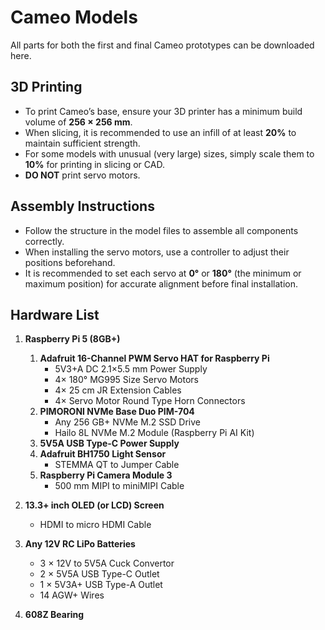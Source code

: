 # Cameo Models

All parts for both the first and final Cameo prototypes can be downloaded here. 

## 3D Printing
- To print Cameo’s base, ensure your 3D printer has a minimum build volume of **256 × 256 mm**.  
- When slicing, it is recommended to use an infill of at least **20%** to maintain sufficient strength.
- For some models with unusual (very large) sizes, simply scale them to **10%** for printing in slicing or CAD.
- **DO NOT** print servo motors.

## Assembly Instructions
- Follow the structure in the model files to assemble all components correctly.  
- When installing the servo motors, use a controller to adjust their positions beforehand.  
- It is recommended to set each servo at **0°** or **180°** (the minimum or maximum position) for accurate alignment before final installation.

## Hardware List

1. **Raspberry Pi 5 (8GB+)**  
   1. **Adafruit 16-Channel PWM Servo HAT for Raspberry Pi**  
      - 5V3+A DC 2.1×5.5 mm Power Supply  
      - 4× 180° MG995 Size Servo Motors  
      - 4× 25 cm JR Extension Cables  
      - 4× Servo Motor Round Type Horn Connectors  
   2. **PIMORONI NVMe Base Duo PIM-704**  
      - Any 256 GB+ NVMe M.2 SSD Drive  
      - Hailo 8L NVMe M.2 Module (Raspberry Pi AI Kit)  
   3. **5V5A USB Type-C Power Supply**  
   4. **Adafruit BH1750 Light Sensor**  
      - STEMMA QT to Jumper Cable  
   5. **Raspberry Pi Camera Module 3**  
      - 500 mm MIPI to miniMIPI Cable  

2. **13.3+ inch OLED (or LCD) Screen**  
   - HDMI to micro HDMI Cable  

3. **Any 12V RC LiPo Batteries**  
   - 3 × 12V to 5V5A Cuck Convertor  
   - 2 × 5V5A USB Type-C Outlet  
   - 1 × 5V3A+ USB Type-A Outlet  
   - 14 AGW+ Wires  

4. **608Z Bearing**
